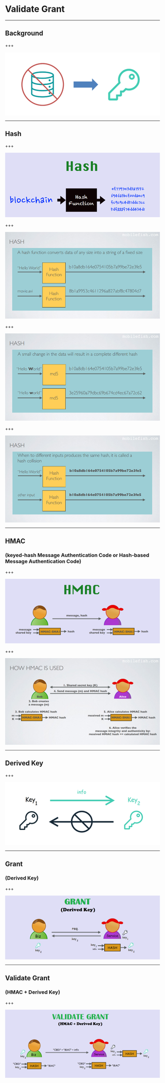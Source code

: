 # Validate **Grant**

---

## Background

+++

![](assets/img/bg.PNG)

---

## Hash

+++

![](assets/img/HashConcept.PNG)

+++

![](assets/img/Hash1.PNG)

+++

![](assets/img/Hash2.PNG)

+++

![](assets/img/Hash3.PNG)

---

## HMAC
### (keyed-hash Message Authentication Code or Hash-based Message Authentication Code)

+++

![](assets/img/HMACConcept.PNG)

+++

![](assets/img/HowToHMACUse.PNG)

---

## Derived Key

+++

![](assets/img/DerivedKey.PNG)

---

## Grant
### (Derived Key)

+++

![](assets/img/Grant1.PNG)

---

## Validate Grant
### (HMAC + Derived Key)

+++

![](assets/img/ValidateGrant.PNG)